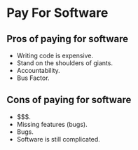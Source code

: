 # Pay For Software

## Pros of paying for software

- Writing code is expensive.
- Stand on the shoulders of giants.
- Accountability.
- Bus Factor.

## Cons of paying for software

- $$$.
- Missing features (bugs).
- Bugs.
- Software is still complicated.